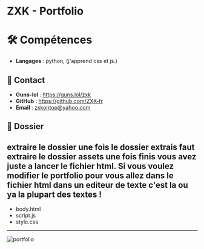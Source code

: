 # ZXK - Portfolio

# 🛠 Compétences
- **Langages** : python, (j'apprend css et js.)

## 📧 Contact
- **Guns-lol** : https://guns.lol/zxk
- **GitHub**   : https://github.com/ZXK-fr
- **Email**    : zxkontop@yahoo.com

## 📁 Dossier
extraire le dossier une fois le dossier extrais
faut extraire le dossier assets une fois finis 
vous avez juste a lancer le fichier html.
Si vous voulez modifier le portfolio pour vous
allez dans le fichier html dans un editeur de texte
c'est la ou ya la plupart des textes !
----------------------------
- body.html
- script.js
- style.css
----------------------------

![portfolio](https://github.com/user-attachments/assets/46c6a98c-c641-4c04-ac5f-ae674b21ce9a)

